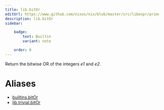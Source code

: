 ```yaml
---
title: lib.bitOr
editUrl: https://www.github.com/nixos/nix/blob/master/src/libexpr/primops.cc
description: lib.bitOr
sidebar:

    badge:
        text: Builtin
        variant: note

    order: 8
---
```


Return the bitwise OR of the integers *e1* and *e2*.


# Aliases

- [builtins.bitOr](./reference/builtins/builtins-bitOr)
- [lib.trivial.bitOr](./reference/lib/trivial/lib-trivial-bitOr)


